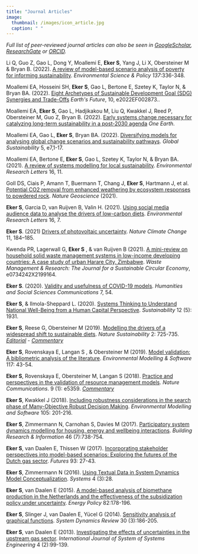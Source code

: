 ```yaml
---
title: "Journal Articles" 
image: 
  thumbnail: /images/icon_article.jpg
  caption: " "
---
```


*Full list of peer-reviewed journal articles can also be seen in [GoogleScholar](https://scholar.google.at/citations?user=F5hvj3QAAAAJ&hl=en), [ResearchGate](https://www.researchgate.net/profile/Sibel_Eker/research) or [ORCID](https://orcid.org/0000-0003-2264-132X).*

Li Q, Guo Z, Gao L, Dong Y, Moallemi E, **Eker S**, Yang J, Li X, Obersteiner M & Bryan B. (2022). [A review of model-based scenario analysis of poverty for informing sustainability](https://doi.org/10.1016/j.envsci.2022.09.005). *Environmental Science & Policy 137*:336-348. 

Moallemi EA, Hosseini SH, **Eker S**, Gao L, Bertone E, Szetey K, Taylor N, & Bryan BA. (2022). [Eight Archetypes of Sustainable Development Goal (SDG) Synergies and Trade-Offs](https://doi.org/10.1029/2022EF002873) *Earth's Future*, 10, e2022EF002873.. 

Moallemi EA, **Eker S**, Gao L, Hadjikakou M, Liu Q, Kwakkel J, Reed P, Obersteiner M, Guo Z, Bryan B. (2022). [Early systems change necessary for catalyzing long-term sustainability in a post-2030 agenda](https://www.cell.com/one-earth/fulltext/S2590-3322(22)00324-4) *One Earth*.

Moallemi EA, Gao L, **Eker S**, Bryan BA. (2022). [Diversifying models for analysing global change scenarios and sustainability pathways](https://doi.org/10.1017/sus.2022.7). *Global Sustainability* 5, e7,1-17.

Moallemi EA, Bertone E, **Eker S**, Gao L, Szetey K, Taylor N, & Bryan BA. (2021). [A review of systems modelling for local sustainability](https://iopscience.iop.org/article/10.1088/1748-9326/ac2f62/meta). *Environmental Research Letters* 16, 11.

Goll DS, Ciais P, Amann T, Buermann T, Chang J, **Eker S**, Hartmann J, et al. [Potential CO2 removal from enhanced weathering by ecosystem responses to powdered rock](https://www.nature.com/articles/s41561-021-00798-x). *Nature Geoscience* (2021).

**Eker S**, Garcia D, van Ruijven B, Valin H. (2021). [Using social media audience data to analyse the drivers of low-carbon diets](https://iopscience.iop.org/article/10.1088/1748-9326/abf770). *Environmental Research Letters* 16, 7.

**Eker S**. (2021) [Drivers of photovoltaic uncertainty](https://www.nature.com/articles/s41558-021-01002-z). *Nature Climate Change* 11, 184–185. 

Kwenda PR, Lagerwall G, **Eker S** , & van Ruijven B (2021). [A mini-review on household solid waste management systems in low-income developing countries: A case study of urban Harare City, Zimbabwe](https://journals.sagepub.com/doi/10.1177/0734242X21991645). *Waste Management & Research: The Journal for a Sustainable Circular Economy*, e0734242X2199164.

**Eker S**. (2020). [Validity and usefulness of COVID-19 models](https://www.nature.com/articles/s41599-020-00553-4). *Humanities and Social Sciences Communications* 7, 54.

**Eker S**,  & Ilmola-Sheppard L. (2020). [Systems Thinking to Understand National Well-Being from a Human Capital Perspective](https://www.mdpi.com/2071-1050/12/5/1931). *Sustainability* 12 (5): 1931.

**Eker S**, Reese G, Obersteiner M (2019). [Modelling the drivers of a widespread shift to sustainable diets](https://www.nature.com/articles/s41893-019-0331-1). *Nature Sustainability* 2: 725-735.
[*Editorial*](https://www.nature.com/articles/s41893-019-0366-3) - [*Commentary*](https://www.nature.com/articles/s41893-019-0354-7)

**Eker S**, Rovenskaya E, Langan S , & Obersteiner M (2019). [Model validation: A bibliometric analysis of the literature](https://doi.org/10.1016/j.envsoft.2019.03.009). *Environmental Modelling & Software* 117: 43-54. 

**Eker S**, Rovenskaya E, Obersteiner M, Langan S (2018). [Practice and perspectives in the validation of resource management models](https://www.nature.com/articles/s41467-018-07811-9). *Nature Communications*. 9 (1): e5359.
[*Commentary*](https://www.nature.com/articles/s41467-019-11865-8)

**Eker S**, Kwakkel J (2018). [Including robustness considerations in the search phase of Many-Objective Robust Decision Making](https://doi.org/10.1016/j.envsoft.2018.03.029). *Environmental Modelling and Software* 105: 201-216.

**Eker S**, Zimmermann N, Carnohan S, Davies M (2017). [Participatory system dynamics modelling for housing, energy and wellbeing interactions](https://doi.org/10.1080/09613218.2017.1362919). *Building Research & Information* 46 (7):738-754.

**Eker S**, van Daalen E, Thissen W (2017). [Incorporating stakeholder perspectives into model-based scenarios: Exploring the futures of the Dutch gas sector](https://doi.org/10.1016/j.futures.2017.08.002). *Futures* 93: 27-43.

**Eker S**, Zimmermann N (2016). [Using Textual Data in System Dynamics Model Conceptualization](https://doi.org/10.3390/systems4030028). *Systems* 4 (3):28.

**Eker S**, van Daalen E (2015). [A model-based analysis of biomethane production in the Netherlands and the effectiveness of the subsidization policy under uncertainty](https://doi.org/10.1016/j.enpol.2015.03.019). *Energy Policy* 82:178-196.

**Eker S**, Slinger J, van Daalen E, Yücel G (2014). [Sensitivity analysis of graphical functions](https://doi.org/10.1002/sdr.1518). *System Dynamics Review* 30 (3):186-205.  

**Eker S**, van Daalen E (2013). [Investigating the effects of uncertainties in the upstream gas sector](https://doi.org/10.1504/IJSSE.2013.056290]). *International Journal of System of Systems Engineering* 4 (2):99-139.




